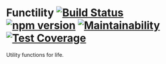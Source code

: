 # Functility [![Build Status](https://travis-ci.org/sethkrasnianski/functility.svg?branch=master)](https://travis-ci.org/sethkrasnianski/functility) [![npm version](https://badge.fury.io/js/functility.svg)](http://badge.fury.io/js/functility) [![Maintainability](https://api.codeclimate.com/v1/badges/a200c37d8e771e88d812/maintainability)](https://codeclimate.com/github/sethkrasnianski/functility/maintainability) [![Test Coverage](https://api.codeclimate.com/v1/badges/a200c37d8e771e88d812/test_coverage)](https://codeclimate.com/github/sethkrasnianski/functility/test_coverage)
Utility functions for life.
